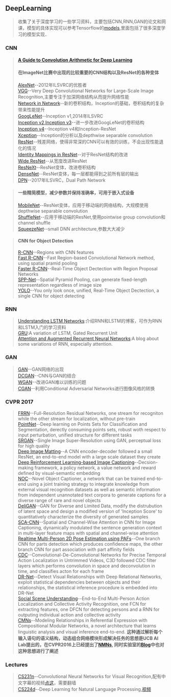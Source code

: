 ## DeepLearning ##
> 收集了关于深度学习的一些学习资料，主要包括CNN,RNN,GAN的论文和网课，模型的具体实现可以参考Tensorflow的[models][1],里面包括了很多深度学习的模型实现．

### CNN ###
> #### [A Guide to Convolution Arithmetic for Deep Learning][37]  
> #### 在ImageNet比赛中出现的比较重要的CNN结构以及ResNet的各种变体  
> [AlexNet][2]--2012年ILSVRC的优胜者  
> [VGG][3]--Very Deep Convolutional Networks for Large-Scale Image Recognition,主要专注于加深网络结构从而提升网络性能  
> [Network in Network][4]--新的卷积结构，Inception的基础，卷积结构的复杂带来性能提升  
> [GoogLeNet][5]--Inception v1,2014年ILSVRC  
> [Inception v2,Inception v3][6]--进一步改进GoogLeNet的卷积结构  
> [Inception v4][7]--Inception v4和Inception-ResNet  
> [Xception][20]--Inception的分析以及depthwise separable convolution  
> [ResNet][8]--残差网络，使得非常深的CNN可以有效的训练，不会出现性能退化的情况   
> [Identity Mappings in ResNet][9]--对于ResNet结构的改进  
> [Wide ResNet][14]--从宽度改进ResNet  
> [ResNeXt][15]--ResNet变体，改进卷积结构  
> [DenseNet][16]--ResNet变体，每一层都能得到之前所有层的输出  
> [DPN][19]--2017年ILSVRC，Dual Path Network  

> #### 一些精简模型，减少参数并保持准确率，可用于嵌入式设备  
> [MobileNet][17]--ResNet变体，应用于移动端的网络结构，大规模使用depthwise separable convolution  
> [ShuffleNet][18]--应用于移动端的ResNet,使用pointwise group convolution和channel shuffle  
> [SqueezeNet][21]--small DNN architecture,参数大大减少  

> #### CNN for Object Detection ####
> [R-CNN][27]--Regions with CNN features  
> [Fast R-CNN][28]--Fast Region-based Convolutional Network method, using spatial pramid pooling  
> [Faster R-CNN][29]--Real-Time Object Dectection with Region Proposal Networks  
> [SPP-Net][30]--Spatial Pyramid Pooling, can generate fixed-length representation regardless of image size  
> [YOLO][49]--You only look once, unified, Real-Time Object Dectection, a single CNN for object detecting  

### RNN ###
> [Understanding LSTM Networks][24]:介绍RNN和LSTM的博客，可作为RNN和LSTM入门的学习资料  
> [GRU][25]:A variation of LSTM, Gated Recurrent Unit  
> [Attention and Augmented Recurrent Neural Networks][26]:A blog about some variations of RNN, especially attention.  

### GAN ###
> [GAN][10]--GAN网络的出现  
> [DCGAN][11]--CNN与GAN的结合  
> [WGAN][12]--改进GAN难以训练的问题  
> [CGAN][13]--利用Conditional Adversarial Networks进行图像风格的转换  

### CVPR 2017 ###
> [FRRN][33]--Full-Resolution Residual Networks, one stream for recogniton while the other stream for localization, without pre-train  
> [PointNet][34]--Deep learning on Points Sets for Classification and Segmentation, derectly consuming points sets, robust woth respect to input perturbation, unified structure for different tasks  
> [SRGAN][35]--Single Image Super-Resolution using GAN, perceptual loss for high quality  
> [Deep Image Matting][36]--A CNN encoder-decoder followed a small ResNet, an end-to-end model with a large scale dataset they create  
> [Deep Reinforcement Learning-based Image Captioning][38]--Decsion-making framework, a policy network, a value network and reward defined by visual-semantic embedding   
> [NOC][39]--Novel Object Captioner,  a network that can be trained end-to-end using a joint training strategy to integrate knowledge from external visual recognition datasets as well as semantic information from independent unannotated text corpora to generate captions for a diverse range of rare and novel objects  
> [DeliGAN][40]--GAN for Diverse and Limited Data, modify the distrubution of latent space and design a modified version of 'Inception Score' to quantitatively characterize the diversity of generated samples  
> [SCA-CNN][41]--Spatial and Channel-Wise Attention in CNN for Image Captioning, dynamically modulated the sentence generation context in multi-layer feature maps with spatial and channel-wise attention  
> [Realtime Multi-Person 2D Pose Estimation using PAFs][42]--One branch CNN for parts detection which produces confidence maps, the other branch CNN for part association with part affinity fields  
> [CDC][43]--Convolutional-De-Convolutional Networks for Precise Temporal Action Localization in Untrimmed Videos, C3D followed CDC filter layers which performs convolution in space and deconvolution in time, and classifies acton for each frame  
> [DR-Net][44]--Detect Visual Relationships with Deep Relational Networks, exploit statistical dependencies between objects and their relationships, the statistical inference procedure is embedded into DR-Net  
> [Social Scene Understanding][45]--End-to-End Multi-Person Action Localization and Collective Activity Recognition, one FCN for extracting features, one DFCN for detecting persons and a RNN for outputing individual action and collective activity  
> [CMNs][46]--Modeling Relationships in Referential Expression with Compositional Modular Networks, a novel architecture that learns linguistic analysis and visual inference end-to-end. **这种通过解析每个输入语句的语义结构，动态组合网络模块形成解决任务的思想是UCB AI Lab提出的，在CVPR2016上已经提出了[NMNs][47], 同时实验室的[Blog][48]中也对这种思想进行了阐述**

### Lectures ###
> [CS231n][22]--Convolutional Neural Networks for Visual Recognition,配有中文字幕的视频[点这][23]，需要翻墙  
> [CS224d][31]--Deep Learning for Natural Language Processing,[视频][32]  

[1]:https://github.com/tensorflow/models
[2]:https://papers.nips.cc/paper/4824-imagenet-classification-with-deep-convolutional-neural-networks.pdf
[3]:https://arxiv.org/pdf/1409.1556.pdf
[4]:https://arxiv.org/pdf/1312.4400v3.pdf
[5]:https://arxiv.org/pdf/1409.4842v1.pdf
[6]:https://arxiv.org/pdf/1512.00567v3.pdf
[7]:https://arxiv.org/pdf/1602.07261v2.pdf
[8]:https://arxiv.org/pdf/1512.03385.pdf
[9]:https://arxiv.org/pdf/1603.05027.pdf
[10]:https://arxiv.org/pdf/1406.2661.pdf
[11]:https://arxiv.org/pdf/1511.06434.pdf
[12]:https://arxiv.org/pdf/1701.07875.pdf
[13]:https://arxiv.org/pdf/1611.07004.pdf
[14]:https://arxiv.org/pdf/1605.07146.pdf
[15]:https://arxiv.org/pdf/1611.05431.pdf
[16]:https://arxiv.org/pdf/1608.06993.pdf
[17]:https://arxiv.org/pdf/1704.04861.pdf
[18]:https://arxiv.org/pdf/1707.01083.pdf
[19]:https://arxiv.org/pdf/1707.01629.pdf
[20]:https://arxiv.org/pdf/1610.02357.pdf
[21]:https://arxiv.org/pdf/1602.07360.pdf
[22]:http://cs231n.stanford.edu/
[23]:https://www.youtube.com/watch?v=NfnWJUyUJYU&list=PLkt2uSq6rBVctENoVBg1TpCC7OQi31AlC
[24]:http://colah.github.io/posts/2015-08-Understanding-LSTMs/
[25]:https://arxiv.org/pdf/1406.1078v3.pdf
[26]:https://distill.pub/2016/augmented-rnns/
[27]:https://arxiv.org/pdf/1311.2524v5.pdf
[28]:https://arxiv.org/pdf/1504.08083.pdf
[29]:https://arxiv.org/pdf/1506.01497v3.pdf
[30]:https://arxiv.org/pdf/1406.4729.pdf
[31]:http://cs224d.stanford.edu/
[32]:https://www.youtube.com/watch?v=ASn7ExxLZws&index=3&list=PL3FW7Lu3i5Jsnh1rnUwq_TcylNr7EkRe6
[33]:https://arxiv.org/pdf/1611.08323.pdf
[34]:http://openaccess.thecvf.com/content_cvpr_2017/papers/Qi_PointNet_Deep_Learning_CVPR_2017_paper.pdf
[35]:https://arxiv.org/pdf/1609.04802.pdf
[36]:https://arxiv.org/pdf/1703.03872.pdf
[37]:https://arxiv.org/pdf/1603.07285.pdf
[38]:http://openaccess.thecvf.com/content_cvpr_2017/papers/Ren_Deep_Reinforcement_Learning-Based_CVPR_2017_paper.pdf
[39]:http://openaccess.thecvf.com/content_cvpr_2017/papers/Venugopalan_Captioning_Images_With_CVPR_2017_paper.pdf
[40]:http://openaccess.thecvf.com/content_cvpr_2017/papers/Gurumurthy_DeLiGAN__Generative_CVPR_2017_paper.pdf
[41]:http://openaccess.thecvf.com/content_cvpr_2017/papers/Chen_SCA-CNN_Spatial_and_CVPR_2017_paper.pdf
[42]:https://arxiv.org/pdf/1611.08050.pdf
[43]:https://arxiv.org/pdf/1703.01515.pdf
[44]:http://openaccess.thecvf.com/content_cvpr_2017/papers/Dai_Detecting_Visual_Relationships_CVPR_2017_paper.pdf
[45]:http://www.idiap.ch/~fleuret/papers/bagautdinov-et-al-cvpr2017.pdf
[46]:https://arxiv.org/pdf/1611.09978.pdf
[47]:https://arxiv.org/pdf/1511.02799.pdf
[48]:http://bair.berkeley.edu/blog/2017/06/20/learning-to-reason-with-neural-module-networks/
[49]:https://arxiv.org/pdf/1506.02640.pdf
